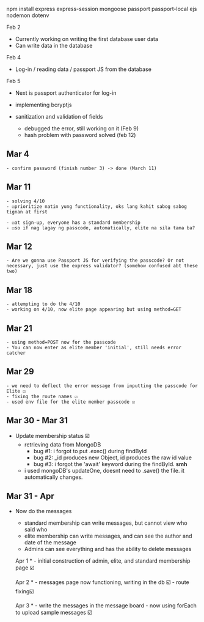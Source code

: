 npm install express express-session mongoose passport passport-local ejs nodemon dotenv

Feb 2
* Currently working on writing the first database user data
* Can write data in the database

Feb 4
* Log-in / reading data / passport JS from the database


Feb 5
* Next is passport authenticator for log-in
* implementing bcryptjs

* sanitization and validation of fields
    - debugged the error, still working on it (Feb 9)
    - hash problem with password solved (feb 12)

Mar 4
- 
    - confirm password (finish number 3) -> done (March 11)

Mar 11
- 
    - solving 4/10
    - ☑️prioritize natin yung functionality, oks lang kahit sabog sabog tignan at first

    - ☑️at sign-up, everyone has a standard membership
    - ☑️so if nag lagay ng passcode, automatically, elite na sila tama ba?

Mar 12
- 
    - Are we gonna use Passport JS for verifying the passcode? Or not necessary, just use the express validator? (somehow confused abt these two)

Mar 18
-   
    - attempting to do the 4/10
    - working on 4/10, now elite page appearing but using method=GET

Mar 21
-   
    - using method=POST now for the passcode
    - You can now enter as elite member 'initial', still needs error catcher

Mar 29
-  
    - we need to deflect the error message from inputting the passcode for Elite ☑️
    - fixing the route names ☑️
    - used env file for the elite member passcode ☑️

Mar 30 - Mar 31
- 
* Update membership status ☑️
    -   retrieving data from MongoDB
        - bug #1: i forgot to put .exec() during findById
        - bug #2: _id produces new Object, id produces the raw id value
        - bug #3: i forgot the 'await' keyword during the findById. **smh**
    - i used mongoDB's updateOne, doesnt need to .save() the file. it automatically changes.

Mar 31 - Apr
- 
* Now do the messages
    - standard membership can write messages, but cannot view who said who
    - elite membership can write messages, and can see the author and date of the message
    - Admins can see everything and has the ability to delete messages
    
    Apr 1
    * 
        - initial construction of admin, elite, and standard membership page ☑️
    
    Apr 2
    * 
        - messages page now functioning, writing in the db ☑️
        - route fixing☑️

    Apr 3
    * 
        - write the messages in the message board
            - now using forEach to upload sample messages ☑️